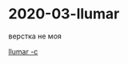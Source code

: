 # 2020-03-llumar
верстка не моя

<a href="https://lia5.github.io/2020-03-llumar/index.html">llumar -c</a>